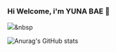### Hi Welcome, i'm YUNA BAE 👋

<img src="https://img.shields.io/badge/Python-3766AB?style=flat-square&logo=Python&logoColor=white"/></a>&nbsp 

![Anurag's GitHub stats](https://github-readme-stats.vercel.app/api?username=baeyuna97&show_icons=true&theme=radical)
